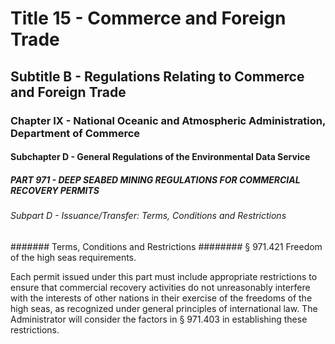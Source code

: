 
# Title 15 - Commerce and Foreign Trade
## Subtitle B - Regulations Relating to Commerce and Foreign Trade
### Chapter IX - National Oceanic and Atmospheric Administration, Department of Commerce
#### Subchapter D - General Regulations of the Environmental Data Service
##### PART 971 - DEEP SEABED MINING REGULATIONS FOR COMMERCIAL RECOVERY PERMITS
###### Subpart D - Issuance/Transfer: Terms, Conditions and Restrictions
####### Terms, Conditions and Restrictions
######## § 971.421 Freedom of the high seas requirements.

Each permit issued under this part must include appropriate restrictions to ensure that commercial recovery activities do not unreasonably interfere with the interests of other nations in their exercise of the freedoms of the high seas, as recognized under general principles of international law. The Administrator will consider the factors in § 971.403 in establishing these restrictions.
